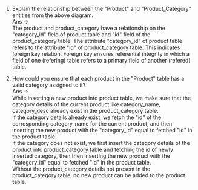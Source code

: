 1. Explain the relationship between the "Product" and "Product_Category" entities from the above diagram. <br>
Ans -> <br>
  The product and product_category have a relationship on the "category_id" field of product table and "id" field of the product_category table. The attribute "category_id" of product table refers to the attribute "id" of product_category table. This indicates foreign key relation. Foreign key ensures referential integrity in which a field of one (refering) table refers to a primary field of another (refered) table.


2. How could you ensure that each product in the "Product" table has a valid category assigned to it?<br>
Ans -><br>
  While inserting a new product into product table, we make sure that the category details of the current product like category_name, category_desc already exist in the product_category table.<br>
  If the category details already exist, we fetch the "id" of the corresponding category_name for the current product, and then inserting the new product with the "category_id" equal to fetched "id" in the product table.<br>
  If the category does not exist, we first insert the category details of the product into product_category table and fetching the id of newly inserted category, then then inserting the new product with the "category_id" equal to fetched "id" in the product table.<br>
  Without the product_category details not present in the product_category table, no new product can be added to the product table.
